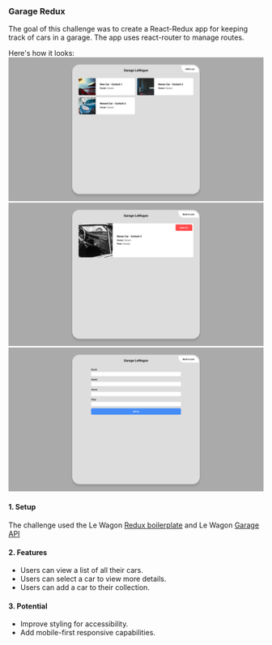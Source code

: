 ### Garage Redux

The goal of this challenge was to create a React-Redux app for keeping track of cars in a garage.
The app uses react-router to manage routes.

Here's how it looks:
![Index](./CarIndex.png)
![Show](./CarShow.png)
![New](./CarNew.png)

#### 1. Setup

The challenge used the Le Wagon [Redux boilerplate](https://github.com/lewagon/redux-boilerplate) and Le Wagon [Garage API](https://github.com/lewagon/garage-api)

#### 2. Features

* Users can view a list of all their cars.
* Users can select a car to view more details.
* Users can add a car to their collection.

#### 3. Potential

* Improve styling for accessibility.
* Add mobile-first responsive capabilities.